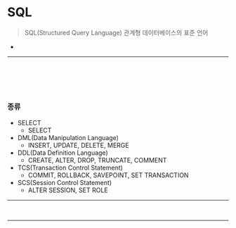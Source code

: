 # SQL
> SQL(Structured Query Language) 관계형 데이터베이스의 표준 언어
* 

<hr>
<br>
    
## 
#### 

<br>

### 종류
* SELECT
  * SELECT
* DML(Data Manipulation Language)
  * INSERT, UPDATE, DELETE, MERGE
* DDL(Data Definition Language)
  * CREATE, ALTER, DROP, TRUNCATE, COMMENT
* TCS(Transaction Control Statement)
  * COMMIT, ROLLBACK, SAVEPOINT, SET TRANSACTION
* SCS(Session Control Statement)
  * ALTER SESSION, SET ROLE

<hr>
<br>
<hr>


